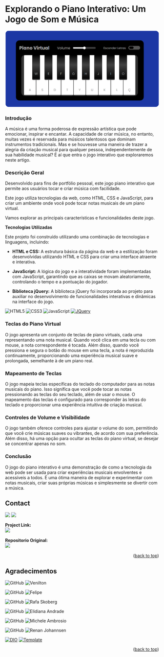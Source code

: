 <a name="readme-top"></a>

# Explorando o Piano Interativo: Um Jogo de Som e Música

<div align="center">
 <img src="./src/imgs/cover.png" alt="Logo">
  </a>
</div>

### **Introdução**

A música é uma forma poderosa de expressão artística que pode emocionar, inspirar e encantar. A capacidade de criar música, no entanto, muitas vezes é reservada para músicos talentosos que dominam instrumentos tradicionais. Mas e se houvesse uma maneira de trazer a alegria da criação musical para qualquer pessoa, independentemente de sua habilidade musical? É aí que entra o jogo interativo que exploraremos neste artigo.

### **Descrição Geral**

Desenvolvido para fins de portfólio pessoal, este jogo piano interativo que permite aos usuários tocar e criar música com facilidade.

Este jogo utiliza tecnologias da web, como HTML, CSS e JavaScript, para criar um ambiente onde você pode tocar notas musicais de um piano virtual.

Vamos explorar as principais características e funcionalidades deste jogo.

**Tecnologias Utilizadas**

Este projeto foi construído utilizando uma combinação de tecnologias e linguagens, incluindo:

- **HTML e CSS:** A estrutura básica da página da web e a estilização foram desenvolvidas utilizando HTML e CSS para criar uma interface atraente e interativa.

- **JavaScript:** A lógica do jogo e a interatividade foram implementadas com JavaScript, garantindo que as caixas se movam aleatoriamente, controlando o tempo e a pontuação do jogador.

- **Biblioteca jQuery:** A biblioteca jQuery foi incorporada ao projeto para auxiliar no desenvolvimento de funcionalidades interativas e dinâmicas na interface do jogo.

![HTML5][HTML5.com] ![CSS3][CSS3.com] ![JavaScript][js.com] [![JQuery][JQuery.com]][JQuery-url]

### **Teclas do Piano Virtual**

O jogo apresenta um conjunto de teclas de piano virtuais, cada uma representando uma nota musical. Quando você clica em uma tecla ou com mouse, a nota correspondente é tocada. Além disso, quando você pressiona e segura o botão do mouse em uma tecla, a nota é reproduzida continuamente, proporcionando uma experiência musical suave e prolongada, semelhante à de um piano real.

### **Mapeamento de Teclas**

O jogo mapeia teclas específicas do teclado do computador para as notas musicais do piano. Isso significa que você pode tocar as notas pressionando as teclas do seu teclado, além de usar o mouse. O mapeamento das teclas é configurado para corresponder às letras do teclado e proporcionar uma experiência intuitiva de criação musical.

### **Controles de Volume e Visibilidade**

O jogo também oferece controles para ajustar o volume do som, permitindo que você crie músicas suaves ou vibrantes, de acordo com sua preferência. Além disso, há uma opção para ocultar as teclas do piano virtual, se desejar se concentrar apenas no som.

### **Conclusão**

O jogo do piano interativo é uma demonstração de como a tecnologia da web pode ser usada para criar experiências musicais envolventes e acessíveis a todos. É uma ótima maneira de explorar e experimentar com notas musicais, criar suas próprias músicas e simplesmente se divertir com a música.

<!-- LICENSE -->
<!-- ## License

Distributed under the MIT License. See `LICENSE.txt` for more information.

<p align="right">(<a href="#readme-top">back to top</a>)</p> -->

<!-- CONTACT -->

## Contact

<a href = "frankmcdias@gmail.com"><img src="https://img.shields.io/badge/-Gmail-%23931?style=for-the-badge&logo=gmail&logoColor=white" target="_blank"></a> <a href="https://www.linkedin.com/in/franklinmacedodias" target="_blank"><img src="https://img.shields.io/badge/-LinkedIn-%230077B5?style=for-the-badge&logo=linkedin&logoColor=white" target="_blank"></a>

**Project Link:**<br><a href="https://github.com/Frankdias92/Projeto-Pianista" target="_blank"><img src="https://img.shields.io/badge/-Pianista-000?style=for-the-badge&logo=github&logoColor=white" target="_blank"></a>

**Repositorio Original:**<br><a href="https://github.com/Frankdias92/Projeto-Emojize-Se" target="_blank"><img src="https://img.shields.io/badge/-js%20music%20keyboard%20virtual-000?style=for-the-badge&logo=github&logoColor=white" target="_blank"></a>

<p align="right">(<a href="#readme-top">back to top</a>)</p>

<!-- ACKNOWLEDGMENTS -->

## Agradecimentos

<img src="https://avatars.githubusercontent.com/u/730492?v=4" alt="GitHub" style="width:40px; height:40px;"/> ![Venilton]

<img src="https://avatars.githubusercontent.com/u/37452836?v=4" alt="GitHub" style="width:40px; height:40px;"/> ![Felipe]

<img src="https://avatars.githubusercontent.com/u/2331058?v=4" alt="GitHub" style="width:40px; height:40px;"/> ![Rafa Skoberg]

<img src="https://avatars.githubusercontent.com/u/97471199?v=4" alt="GitHub" style="width:40px; height:40px;"/> ![Elidiana Andrade]

<img src="https://avatars.githubusercontent.com/u/55519539?v=4" alt="GitHub" style="width:40px; height:40px;"/> ![Michele Ambrosio]

<img src="https://avatars.githubusercontent.com/u/3266640?v=4" alt="GitHub" style="width:40px; height:40px;"/> ![Renan Johannsen]

[![DIO][DIO.com]][DIO.url] [![Template][Template.com]][Template.url]

<p align="right">(<a href="#readme-top">back to top</a>)</p>

<!-- MARKDOWN LINKS & IMAGES -->
<!-- https://www.markdownguide.org/basic-syntax/#reference-style-links -->

[license-shield]: https://img.shields.io/github/license/othneildrew/Best-README-Template.svg?style=for-the-badge
[license-url]: https://github.com/othneildrew/Best-README-Template/blob/master/LICENSE.txt
[linkedin-shield]: https://img.shields.io/badge/-LinkedIn-black.svg?style=for-the-badge&logo=linkedin&colorB=555
[linkedin-url]: https://linkedin.com/in/othneildrew
[product-screenshot]: images/screenshot.png
[HTML5.com]: https://img.shields.io/badge/HTML5-000?style=for-the-badge&logo=html5
[CSS3.com]: https://img.shields.io/badge/CSS3-000?style=for-the-badge&logo=css3&logoColor=264CE4
[js.com]: https://img.shields.io/badge/JavaScript-000?style=for-the-badge&logo=javascript
[JQuery.com]: https://img.shields.io/badge/jQuery-0769AD?style=for-the-badge&logo=jquery&logoColor=white
[JQuery-url]: https://jquery.com
[Renan Johannsen]: https://img.shields.io/badge/Renan%20Johannsen-Software%20Engineer%20Lead-fff?style=for-the-badge
[Michele Ambrosio]: https://img.shields.io/badge/Michele%20Ambrosio-Developer%20Front%20End-fff?style=for-the-badge
[Elidiana Andrade]: https://img.shields.io/badge/Elidiana%20Andrade-Developer%20Web-fff?style=for-the-badge
[Rafa Skoberg]: https://img.shields.io/badge/Rafa%20Skoberg-Game%20Development%20Expert-fff?style=for-the-badge
[Felipe]: https://img.shields.io/badge/Felipe%20Silva%20Aguiar-Tech%20Education%20at%20DIO-fff?style=for-the-badge
[Venilton]: https://img.shields.io/badge/Felipe%20Silva%20Aguiar-Tech%20Education%20Lead%20at%20DIO-fff?style=for-the-badge
[Template.com]: https://img.shields.io/badge/Best%20README%20Template-fff?style=for-the-badge&
[Template.url]: https://github.com/othneildrew/Best-README-Template/blob/master/README.md
[DIO.com]: https://img.shields.io/badge/DIO%20--%20digital%20innovation%20one-058?style=for-the-badge&
[DIO.url]: https://web.dio.me/home
